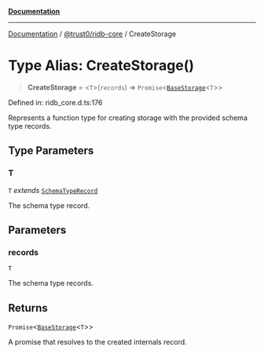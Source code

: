 [**Documentation**](../../../README.md)

***

[Documentation](../../../README.md) / [@trust0/ridb-core](../README.md) / CreateStorage

# Type Alias: CreateStorage()

> **CreateStorage** = \<`T`\>(`records`) => `Promise`\<[`BaseStorage`](../classes/BaseStorage.md)\<`T`\>\>

Defined in: ridb\_core.d.ts:176

Represents a function type for creating storage with the provided schema type records.

## Type Parameters

### T

`T` *extends* [`SchemaTypeRecord`](SchemaTypeRecord.md)

The schema type record.

## Parameters

### records

`T`

The schema type records.

## Returns

`Promise`\<[`BaseStorage`](../classes/BaseStorage.md)\<`T`\>\>

A promise that resolves to the created internals record.
